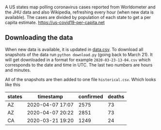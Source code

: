 A US states map polling coronavirus cases reported from Worldometer and the JHU data and also Wikipedia, refreshing every hour (when new data is available). The cases are divided by population of each state to get a per capita estimate. https://us-covid19-per-capita.net

## Downloading the data

When new data is available, it is updated in [data.csv](https://github.com/silverdrake11/covid_rates_per_capita/blob/master/data.csv). To download all snapshots of the data run `python download.py` (going back to March 21). It will get downloaded in a format for example `2020-03-23-13-04.csv` which corresponds to the date and time in UTC. The last two numbers are hours and minutes.

All of the snapshots are then added to one file `historical.csv`. Which looks like this

| states | timestamp        | confirmed     | deaths |
| ------ | ---------------- | ------------- | ------ |
| AZ     | 2020-04-07 17:07 | 2575          | 73     |
| AZ     | 2020-04-07 20:22 | 2851          | 73     |
| CA     | 2020-03-21 19:20 | 1249          | 24     |
